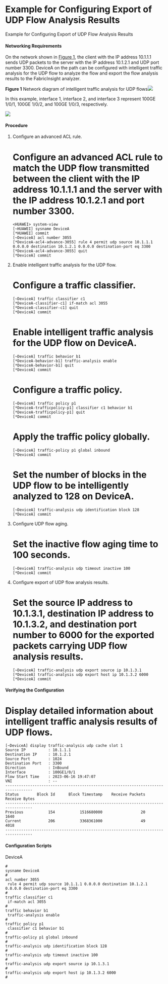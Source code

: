 Example for Configuring Export of UDP Flow Analysis Results
===========================================================

Example for Configuring Export of UDP Flow Analysis Results

#### Networking Requirements

On the network shown in [Figure 1](#EN-US_TASK_0000001512853440__fig_dc_cfg_traffic-analysis_001501), the client with the IP address 10.1.1.1 sends UDP packets to the server with the IP address 10.1.2.1 and UDP port number 3300. DeviceA on the path can be configured with intelligent traffic analysis for the UDP flow to analyze the flow and export the flow analysis results to the FabricInsight analyzer.

**Figure 1** Network diagram of intelligent traffic analysis for UDP flows![](public_sys-resources/note_3.0-en-us.png) 

In this example, interface 1, interface 2, and interface 3 represent 100GE 1/0/1, 100GE 1/0/2, and 100GE 1/0/3, respectively.


  
![](figure/en-us_image_0000001564013217.png)

#### Procedure

1. Configure an advanced ACL rule.
   
   
   
   # Configure an advanced ACL rule to match the UDP flow transmitted between the client with the IP address 10.1.1.1 and the server with the IP address 10.1.2.1 and port number 3300.
   
   ```
   <HUAWEI> system-view
   [~HUAWEI] sysname DeviceA
   [*HUAWEI] commit
   [~DeviceA] acl number 3055
   [*DeviceA-acl4-advance-3055] rule 4 permit udp source 10.1.1.1 0.0.0.0 destination 10.1.2.1 0.0.0.0 destination-port eq 3300 
   [*DeviceA-acl4-advance-3055] quit
   [*DeviceA] commit
   ```
2. Enable intelligent traffic analysis for the UDP flow.
   
   
   
   # Configure a traffic classifier.
   
   ```
   [~DeviceA] traffic classifier c1
   [*DeviceA-classifier-c1] if-match acl 3055
   [*DeviceA-classifier-c1] quit
   [*DeviceA] commit
   ```
   
   # Enable intelligent traffic analysis for the UDP flow on DeviceA.
   
   ```
   [~DeviceA] traffic behavior b1
   [*DeviceA-behavior-b1] traffic-analysis enable
   [*DeviceA-behavior-b1] quit
   [*DeviceA] commit
   ```
   
   
   
   # Configure a traffic policy.
   
   ```
   [~DeviceA] traffic policy p1
   [*DeviceA-trafficpolicy-p1] classifier c1 behavior b1
   [*DeviceA-trafficpolicy-p1] quit
   [*DeviceA] commit
   ```
   
   # Apply the traffic policy globally.
   
   ```
   [~DeviceA] traffic-policy p1 global inbound
   [*DeviceA] commit
   ```
   
   # Set the number of blocks in the UDP flow to be intelligently analyzed to 128 on DeviceA.
   
   ```
   [~DeviceA] traffic-analysis udp identification block 128
   [*DeviceA] commit
   ```
3. Configure UDP flow aging.
   
   
   
   # Set the inactive flow aging time to 100 seconds.
   
   ```
   [~DeviceA] traffic-analysis udp timeout inactive 100
   [*DeviceA] commit
   ```
4. Configure export of UDP flow analysis results.
   
   
   
   # Set the source IP address to 10.1.3.1, destination IP address to 10.1.3.2, and destination port number to 6000 for the exported packets carrying UDP flow analysis results.
   
   ```
   [~DeviceA] traffic-analysis udp export source ip 10.1.3.1
   [*DeviceA] traffic-analysis udp export host ip 10.1.3.2 6000
   [*DeviceA] commit
   ```

#### Verifying the Configuration

# Display detailed information about intelligent traffic analysis results of UDP flows.

```
[~DeviceA] display traffic-analysis udp cache slot 1
Source IP          : 10.1.1.1 
Destination IP     : 10.1.2.1
Source Port        : 1024
Destination Port   : 3300
Direction          : InBound
Interface          : 100GE1/0/1
Flow Start Time    : 2023-06-16 19:47:07
VNI                : --
----------------------------------------------------------------------------------
Status        Block Id      Block Timestamp    Receive Packets      Receive Bytes 
----------------------------------------------------------------------------------
Previous           154           1516680000                 20               1640 
Current            206           3368361000                 49               4018 
----------------------------------------------------------------------------------
```

#### Configuration Scripts

DeviceA

```
#
sysname DeviceA
#
acl number 3055
 rule 4 permit udp source 10.1.1.1 0.0.0.0 destination 10.1.2.1 0.0.0.0 destination-port eq 3300
#
traffic classifier c1
 if-match acl 3055 
#
traffic behavior b1
 traffic-analysis enable
#
traffic policy p1
 classifier c1 behavior b1
#
traffic-policy p1 global inbound
#
traffic-analysis udp identification block 128
#
traffic-analysis udp timeout inactive 100
#
traffic-analysis udp export source ip 10.1.3.1
#
traffic-analysis udp export host ip 10.1.3.2 6000
#
```